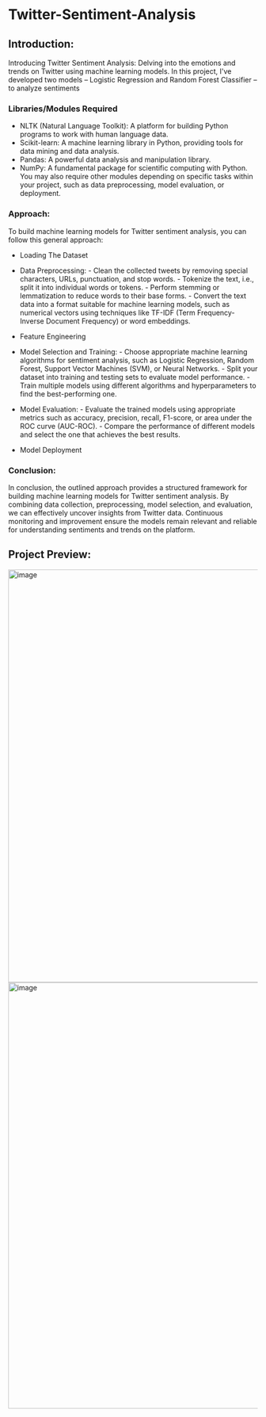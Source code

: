 # Twitter-Sentiment-Analysis

## Introduction: ##
Introducing Twitter Sentiment Analysis: Delving into the emotions and trends on Twitter using machine learning models. In this project, I've developed two models – Logistic Regression and Random Forest Classifier – to analyze sentiments

### Libraries/Modules Required ###
- NLTK (Natural Language Toolkit): A platform for building Python programs to work with human language data.
- Scikit-learn: A machine learning library in Python, providing tools for data mining and data analysis.
- Pandas: A powerful data analysis and manipulation library.
- NumPy: A fundamental package for scientific computing with Python.
You may also require other modules depending on specific tasks within your project, such as data preprocessing, model evaluation, or deployment.

### Approach: ###
To build machine learning models for Twitter sentiment analysis, you can follow this general approach:

- Loading The Dataset
- Data Preprocessing:
        - Clean the collected tweets by removing special characters, URLs, punctuation, and stop words.
        - Tokenize the text, i.e., split it into individual words or tokens.
        - Perform stemming or lemmatization to reduce words to their base forms.
        - Convert the text data into a format suitable for machine learning models, such as numerical vectors using techniques like TF-IDF (Term Frequency-Inverse Document Frequency) or word embeddings.
- Feature Engineering
- Model Selection and Training:
        - Choose appropriate machine learning algorithms for sentiment analysis, such as Logistic Regression, Random Forest, Support Vector Machines (SVM), or Neural Networks.
        - Split your dataset into training and testing sets to evaluate model performance.
        - Train multiple models using different algorithms and hyperparameters to find the best-performing one.
- Model Evaluation:
        - Evaluate the trained models using appropriate metrics such as accuracy, precision, recall, F1-score, or area under the ROC curve (AUC-ROC).
        - Compare the performance of different models and select the one that achieves the best results.

- Model Deployment

### Conclusion: ###
In conclusion, the outlined approach provides a structured framework for building machine learning models for Twitter sentiment analysis. By combining data collection, preprocessing, model selection, and evaluation, we can effectively uncover insights from Twitter data. Continuous monitoring and improvement ensure the models remain relevant and reliable for understanding sentiments and trends on the platform.

## Project Preview: ##
<img width="833" alt="image" src="https://github.com/jeriyl/Twitter-Sentiment-Analysis/assets/125750321/930a4946-7c2b-41a5-b38b-55bcce695d16">

<img width="860" alt="image" src="https://github.com/jeriyl/Twitter-Sentiment-Analysis/assets/125750321/098323af-3b80-4e8a-a03d-a88682d18f1a">


